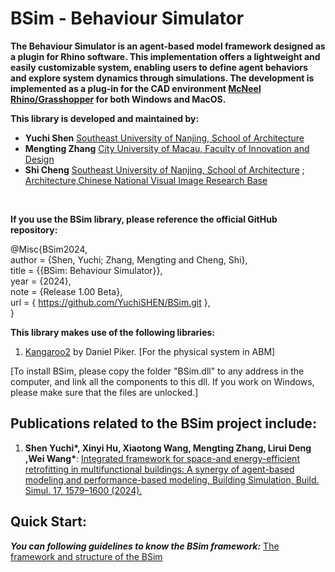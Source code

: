 # BSim - Behaviour Simulator

__The Behaviour Simulator is an agent-based model framework designed as a plugin for Rhino software. This implementation offers a lightweight and easily customizable system, enabling users to define agent behaviors and explore system dynamics through simulations. The development is implemented as a plug-in for the CAD environment [McNeel Rhino/Grasshopper](https://www.rhino3d.com/) for both Windows and MacOS.__

__This library is developed and maintained by:__
- __Yuchi Shen__ [Southeast University of Nanjing, School of Architecture](http://arch.seu.edu.cn/jz_en/main.htm)
- __Mengting Zhang__ [City University of Macau, Faculty of Innovation and Design](https://fiad.cityu.edu.mo/)
- __Shi Cheng__ [Southeast University of Nanjing, School of Architecture](http://arch.seu.edu.cn/jz_en/main.htm) ; [Architecture,Chinese National Visual Image Research Base]()
<br>

__If you use the BSim library, please reference the official GitHub repository:__

  @Misc{BSim2024, <br>
  author = {Shen, Yuchi; Zhang, Mengting and Cheng, Shi}, <br>
  title = {{BSim: Behaviour Simulator}}, <br>
  year = {2024}, <br>
  note = {Release 1.00 Beta}, <br>
  url = { https://github.com/YuchiSHEN/BSim.git }, <br>
  }
  
**This library makes use of the following libraries:**
1. [Kangaroo2](https://www.rhino3d.com/) by Daniel Piker. [For the physical system in ABM]
  
[To install  BSim, please copy the folder "BSim.dll" to any address in the computer, and link all the components to this dll. If you work on Windows, please make sure that the files are unlocked.]

## Publications related to the BSim project include:
1. __Shen Yuchi*, Xinyi Hu, Xiaotong Wang, Mengting Zhang, Lirui Deng ,Wei Wang*__: [Integrated framework for space-and energy-efficient retrofitting in multifunctional buildings: A synergy of agent-based modeling and performance-based modeling, Building Simulation, Build. Simul. 17, 1579–1600 (2024).](https://doi.org/10.1007/s12273-024-1148-z) 

## Quick Start:
***You can following guidelines to know the BSim framework:***
[The framework and structure of the BSim](/manual/Framework.md)
